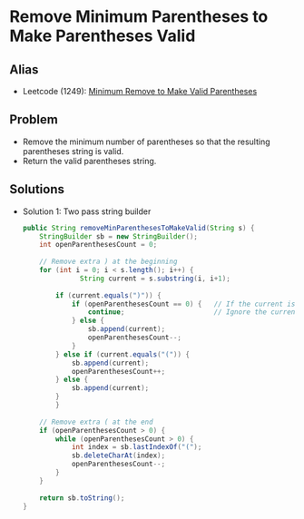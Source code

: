 # Remove Minimum Parentheses to Make Parentheses Valid

## Alias
- Leetcode (1249): [Minimum Remove to Make Valid Parentheses](https://leetcode.com/problems/minimum-remove-to-make-valid-parentheses/)

## Problem
- Remove the minimum number of parentheses so that the resulting parentheses string is valid.
- Return the valid parentheses string.

## Solutions
- Solution 1: Two pass string builder
  ```java
  public String removeMinParenthesesToMakeValid(String s) {
      StringBuilder sb = new StringBuilder();
      int openParenthesesCount = 0;
        
      // Remove extra ) at the beginning
      for (int i = 0; i < s.length(); i++) {
			    String current = s.substring(i, i+1);
            
          if (current.equals(")")) {
              if (openParenthesesCount == 0) {   // If the current is ) and there is no open parenthese
                  continue;                      // Ignore the current )
              } else {
                  sb.append(current);
                  openParenthesesCount--;
              }
          } else if (current.equals("(")) {
              sb.append(current);
              openParenthesesCount++;
          } else {
              sb.append(current);
          }
		  }
        
      // Remove extra ( at the end
      if (openParenthesesCount > 0) {
          while (openParenthesesCount > 0) {
              int index = sb.lastIndexOf("(");
              sb.deleteCharAt(index);
              openParenthesesCount--;
          }
      }
        
      return sb.toString();
  }
  ```
